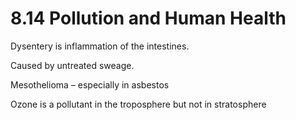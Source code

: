 # 8.14 Pollution and Human Health

Dysentery is inflammation of the intestines.

Caused by untreated sweage.

Mesothelioma – especially in asbestos

Ozone is a pollutant in the troposphere but not in stratosphere

